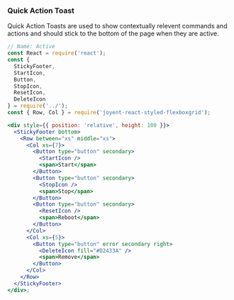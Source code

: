 ### Quick Action Toast

Quick Action Toasts are used to show contextually relevent commands and actions and should stick to the bottom of the page when they are active.

```jsx
// Name: Active
const React = require('react');
const {
  StickyFooter,
  StartIcon,
  Button,
  StopIcon,
  ResetIcon,
  DeleteIcon
} = require('../');
const { Row, Col } = require('joyent-react-styled-flexboxgrid');

<div style={{ position: 'relative', height: 100 }}>
  <StickyFooter bottom>
    <Row between="xs" middle="xs">
      <Col xs={7}>
        <Button type="button" secondary>
          <StartIcon />
          <span>Start</span>
        </Button>
        <Button type="button" secondary>
          <StopIcon />
          <span>Stop</span>
        </Button>
        <Button type="button" secondary>
          <ResetIcon />
          <span>Reboot</span>
        </Button>
      </Col>
      <Col xs={5}>
        <Button type="button" error secondary right>
          <DeleteIcon fill="#D2433A" />
          <span>Remove</span>
        </Button>
      </Col>
    </Row>
  </StickyFooter>
</div>;
```
